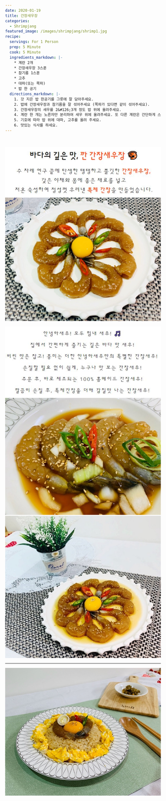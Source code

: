 ```yaml
---
date: 2020-01-19
title: 간장새우장
categories:
  - Shrimpjang
featured_image: /images/shrimpjang/shrimp1.jpg
recipe:
  servings: For 1 Person
  prep: 5 Minute
  cook: 5 Minute
  ingredients_markdown: |-
    * 계란 2개
    * 간장새우장 3스푼
    * 참기름 1스푼
    * 고추
    * 대파(또는 쪽파)
    * 밥 한 공기
  directions_markdown: |-
    1. 갓 지은 밥 한공기를 그릇에 잘 담아주세요.
    2. 밥에 간장새우장과 참기름을 잘 섞어주세요 (쪽파가 있다면 같이 섞어주세요).
    3. 간장새우장의 새우를 2&#126;3개 정도 밥 위에 올려주세요.
    4. 계란 한 개는 노른자만 분리하여 새우 위에 올려주세요. 또 다른 계란은 간단하게 스크럼블로 만들어 밥 주위에 둘러주세요.
    5. 기호에 따라 밥 위에 대파, 고추를 올려 주세요.
    6. 맛있는 식사를 하세요.
---
```

<br>

<!-- text1.JPG 원본
<center>
<h1>바다의 깊은 맛, <span style= "color: #ff5722;"> 깐 간장새우장 &#x1F990;</span></h1>
<p style="line-height: 1.7em; letter-spacing: 1.5px; font-size: 1.2em;">수 차례 연구 끝에 탄생한 탱탱하고 쫄깃한 <span style= "color: #ff5722;"><b> 간장새우장,</b></span><br>
갖은 야채와 몸에 좋은 재료를 넣고<br>
저온 숙성하여 정성껏 우려낸 <span style= "color: #ff5722;"><b>특제 간장</b></span>을 만들었습니다.</p>
<img style="align:center" src= /images/product/text4.JPG alt= "바다의 깊은맛, 간장새우장"/><br>
</center>
-->

![GANJANG](/images/shrimpjang/text1.JPG "바다의 깊은 맛, 간장새우장")  
![GANJANG](/images/shrimpjang/gan1.jpg "간장새우장1")  

<!-- text2.JPG 원본
<center>
    <p style="line-height: 2.3em; letter-spacing: 3px">안녕하새우! 모두 힘내 새우! &#x1F3B5;<br>
        집에서 간편하게 즐기는 깊은 바다 맛 새우!<br>
        비린 맛은 잡고! 풍미는 더한 안녕하새우만의 특별한 간장새우!<br>
        손질할 필요 없이 쉽게, 누구나 맛 보는 간장새우!<br>
        주문 후, 바로 제조되는 100% 홈메이드 간장새우!<br>
        깔끔히 손질 후, 특제간장을 더해 감칠맛 나는 간장새우!<br>
    </p>
</center>
-->

![GANJANG](/images/shrimpjang/text2.JPG "안녕하새우! 모두 힘내 새우!")  
![GANJANG](/images/shrimpjang/gan2.jpg "간장새우장2")  
![GANJANG](/images/shrimpjang/gan3.jpg "간장새우장3")  

---

![RECIPES](/images/shrimpjang/gan4.jpg "간장새우 덮밥")  